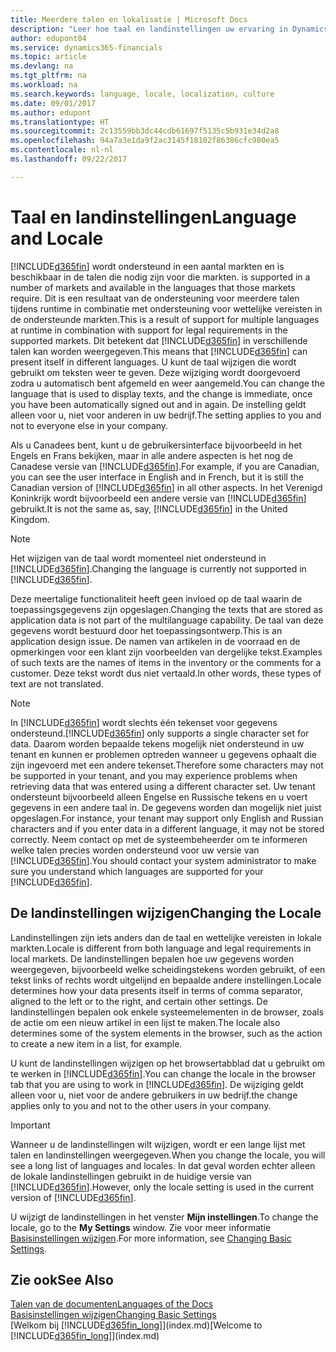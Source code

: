 ```yaml
---
title: Meerdere talen en lokalisatie | Microsoft Docs
description: "Leer hoe taal en landinstellingen uw ervaring in Dynamics 365 beïnvloeden."
author: edupont04
ms.service: dynamics365-financials
ms.topic: article
ms.devlang: na
ms.tgt_pltfrm: na
ms.workload: na
ms.search.keywords: language, locale, localization, culture
ms.date: 09/01/2017
ms.author: edupont
ms.translationtype: HT
ms.sourcegitcommit: 2c13559bb3dc44cdb61697f5135c5b931e34d2a8
ms.openlocfilehash: 94a7a3e1da9f2ac3145f18102f86386cfc980ea5
ms.contentlocale: nl-nl
ms.lasthandoff: 09/22/2017

---
```

# <a name="language-and-locale"></a><span data-ttu-id="8f22d-103">Taal en landinstellingen</span><span class="sxs-lookup"><span data-stu-id="8f22d-103">Language and Locale</span></span>
[!INCLUDE[d365fin](includes/d365fin_md.md)]<span data-ttu-id="8f22d-104"> wordt ondersteund in een aantal markten en is beschikbaar in de talen die nodig zijn voor die markten.</span><span class="sxs-lookup"><span data-stu-id="8f22d-104"> is supported in a number of markets and available in the languages that those markets require.</span></span> <span data-ttu-id="8f22d-105">Dit is een resultaat van de ondersteuning voor meerdere talen tijdens runtime in combinatie met ondersteuning voor wettelijke vereisten in de ondersteunde markten.</span><span class="sxs-lookup"><span data-stu-id="8f22d-105">This is a result of support for multiple languages at runtime in combination with support for legal requirements in the supported markets.</span></span> <span data-ttu-id="8f22d-106">Dit betekent dat [!INCLUDE[d365fin](includes/d365fin_md.md)] in verschillende talen kan worden weergegeven.</span><span class="sxs-lookup"><span data-stu-id="8f22d-106">This means that [!INCLUDE[d365fin](includes/d365fin_md.md)] can present itself in different languages.</span></span> <span data-ttu-id="8f22d-107">U kunt de taal wijzigen die wordt gebruikt om teksten weer te geven. Deze wijziging wordt doorgevoerd zodra u automatisch bent afgemeld en weer aangemeld.</span><span class="sxs-lookup"><span data-stu-id="8f22d-107">You can change the language that is used to display texts, and the change is immediate, once you have been automatically signed out and in again.</span></span> <span data-ttu-id="8f22d-108">De instelling geldt alleen voor u, niet voor anderen in uw bedrijf.</span><span class="sxs-lookup"><span data-stu-id="8f22d-108">The setting applies to you and not to everyone else in your company.</span></span>  

<span data-ttu-id="8f22d-109">Als u Canadees bent, kunt u de gebruikersinterface bijvoorbeeld in het Engels en Frans bekijken, maar in alle andere aspecten is het nog de Canadese versie van [!INCLUDE[d365fin](includes/d365fin_md.md)].</span><span class="sxs-lookup"><span data-stu-id="8f22d-109">For example, if you are Canadian, you can see the user interface in English and in French, but it is still the Canadian version of [!INCLUDE[d365fin](includes/d365fin_md.md)] in all other aspects.</span></span> <span data-ttu-id="8f22d-110">In het Verenigd Koninkrijk wordt bijvoorbeeld een andere versie van [!INCLUDE[d365fin](includes/d365fin_md.md)] gebruikt.</span><span class="sxs-lookup"><span data-stu-id="8f22d-110">It is not the same as, say, [!INCLUDE[d365fin](includes/d365fin_md.md)] in the United Kingdom.</span></span>  

> [!NOTE]  
>  <span data-ttu-id="8f22d-111">Het wijzigen van de taal wordt momenteel niet ondersteund in [!INCLUDE[d365fin](includes/d365fin_md.md)].</span><span class="sxs-lookup"><span data-stu-id="8f22d-111">Changing the language is currently not supported in [!INCLUDE[d365fin](includes/d365fin_md.md)].</span></span>

<span data-ttu-id="8f22d-112">Deze meertalige functionaliteit heeft geen invloed op de taal waarin de toepassingsgegevens zijn opgeslagen.</span><span class="sxs-lookup"><span data-stu-id="8f22d-112">Changing the texts that are stored as application data is not part of the multilanguage capability.</span></span> <span data-ttu-id="8f22d-113">De taal van deze gegevens wordt bestuurd door het toepassingsontwerp.</span><span class="sxs-lookup"><span data-stu-id="8f22d-113">This is an application design issue.</span></span> <span data-ttu-id="8f22d-114">De namen van artikelen in de voorraad en de opmerkingen voor een klant zijn voorbeelden van dergelijke tekst.</span><span class="sxs-lookup"><span data-stu-id="8f22d-114">Examples of such texts are the names of items in the inventory or the comments for a customer.</span></span> <span data-ttu-id="8f22d-115">Deze tekst wordt dus niet vertaald.</span><span class="sxs-lookup"><span data-stu-id="8f22d-115">In other words, these types of text are not translated.</span></span>  

> [!NOTE]  
>  <span data-ttu-id="8f22d-116">In [!INCLUDE[d365fin](includes/d365fin_md.md)] wordt slechts één tekenset voor gegevens ondersteund.</span><span class="sxs-lookup"><span data-stu-id="8f22d-116">[!INCLUDE[d365fin](includes/d365fin_md.md)] only supports a single character set for data.</span></span> <span data-ttu-id="8f22d-117">Daarom worden bepaalde tekens mogelijk niet ondersteund in uw tenant en kunnen er problemen optreden wanneer u gegevens ophaalt die zijn ingevoerd met een andere tekenset.</span><span class="sxs-lookup"><span data-stu-id="8f22d-117">Therefore some characters may not be supported in your tenant, and you may experience problems when retrieving data that was entered using a different character set.</span></span> <span data-ttu-id="8f22d-118">Uw tenant ondersteunt bijvoorbeeld alleen Engelse en Russische tekens en u voert gegevens in een andere taal in. De gegevens worden dan mogelijk niet juist opgeslagen.</span><span class="sxs-lookup"><span data-stu-id="8f22d-118">For instance, your tenant may support only English and Russian characters and if you enter data in a different language, it may not be stored correctly.</span></span> <span data-ttu-id="8f22d-119">Neem contact op met de systeembeheerder om te informeren welke talen precies worden ondersteund voor uw versie van [!INCLUDE[d365fin](includes/d365fin_md.md)].</span><span class="sxs-lookup"><span data-stu-id="8f22d-119">You should contact your system administrator to make sure you understand which languages are supported for your [!INCLUDE[d365fin](includes/d365fin_md.md)].</span></span>  

## <a name="changing-the-locale"></a><span data-ttu-id="8f22d-120">De landinstellingen wijzigen</span><span class="sxs-lookup"><span data-stu-id="8f22d-120">Changing the Locale</span></span>
<span data-ttu-id="8f22d-121">Landinstellingen zijn iets anders dan de taal en wettelijke vereisten in lokale markten.</span><span class="sxs-lookup"><span data-stu-id="8f22d-121">Locale is different from both language and legal requirements in local markets.</span></span> <span data-ttu-id="8f22d-122">De landinstellingen bepalen hoe uw gegevens worden weergegeven, bijvoorbeeld welke scheidingstekens worden gebruikt, of een tekst links of rechts wordt uitgelijnd en bepaalde andere instellingen.</span><span class="sxs-lookup"><span data-stu-id="8f22d-122">Locale determines how your data presents itself in terms of comma separator, aligned to the left or to the right, and certain other settings.</span></span> <span data-ttu-id="8f22d-123">De landinstellingen bepalen ook enkele systeemelementen in de browser, zoals de actie om een nieuw artikel in een lijst te maken.</span><span class="sxs-lookup"><span data-stu-id="8f22d-123">The locale also determines some of the system elements in the browser, such as the action to create a new item in a list, for example.</span></span>  

<span data-ttu-id="8f22d-124">U kunt de landinstellingen wijzigen op het browsertabblad dat u gebruikt om te werken in [!INCLUDE[d365fin](includes/d365fin_md.md)].</span><span class="sxs-lookup"><span data-stu-id="8f22d-124">You can change the locale in the browser tab that you are using to work in [!INCLUDE[d365fin](includes/d365fin_md.md)].</span></span> <span data-ttu-id="8f22d-125">De wijziging geldt alleen voor u, niet voor de andere gebruikers in uw bedrijf.</span><span class="sxs-lookup"><span data-stu-id="8f22d-125">the change applies only to you and not to the other users in your company.</span></span>  

> [!IMPORTANT]  
>  <span data-ttu-id="8f22d-126">Wanneer u de landinstellingen wilt wijzigen, wordt er een lange lijst met talen en landinstellingen weergegeven.</span><span class="sxs-lookup"><span data-stu-id="8f22d-126">When you change the locale, you will see a long list of languages and locales.</span></span> <span data-ttu-id="8f22d-127">In dat geval worden echter alleen de lokale landinstellingen gebruikt in de huidige versie van [!INCLUDE[d365fin](includes/d365fin_md.md)].</span><span class="sxs-lookup"><span data-stu-id="8f22d-127">However, only the locale setting is used in the current version of [!INCLUDE[d365fin](includes/d365fin_md.md)].</span></span>  

<span data-ttu-id="8f22d-128">U wijzigt de landinstellingen in het venster **Mijn instellingen**.</span><span class="sxs-lookup"><span data-stu-id="8f22d-128">To change the locale, go to the **My Settings** window.</span></span> <span data-ttu-id="8f22d-129">Zie voor meer informatie [Basisinstellingen wijzigen](ui-change-basic-settings.md).</span><span class="sxs-lookup"><span data-stu-id="8f22d-129">For more information, see [Changing Basic Settings](ui-change-basic-settings.md).</span></span>  

## <a name="see-also"></a><span data-ttu-id="8f22d-130">Zie ook</span><span class="sxs-lookup"><span data-stu-id="8f22d-130">See Also</span></span>  
[<span data-ttu-id="8f22d-131">Talen van de documenten</span><span class="sxs-lookup"><span data-stu-id="8f22d-131">Languages of the Docs</span></span>](about-languages.md)  
[<span data-ttu-id="8f22d-132">Basisinstellingen wijzigen</span><span class="sxs-lookup"><span data-stu-id="8f22d-132">Changing Basic Settings</span></span>](ui-change-basic-settings.md)  
<span data-ttu-id="8f22d-133">[Welkom bij [!INCLUDE[d365fin_long](includes/d365fin_long_md.md)]](index.md)</span><span class="sxs-lookup"><span data-stu-id="8f22d-133">[Welcome to [!INCLUDE[d365fin_long](includes/d365fin_long_md.md)]](index.md)</span></span>  

